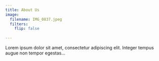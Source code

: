 ```yaml
---
title: About Us
image:
  filename: IMG_0837.jpeg
  filters:
    flip: false
  
---
```


Lorem ipsum dolor sit amet, consectetur adipiscing elit. Integer tempus augue non tempor egestas...